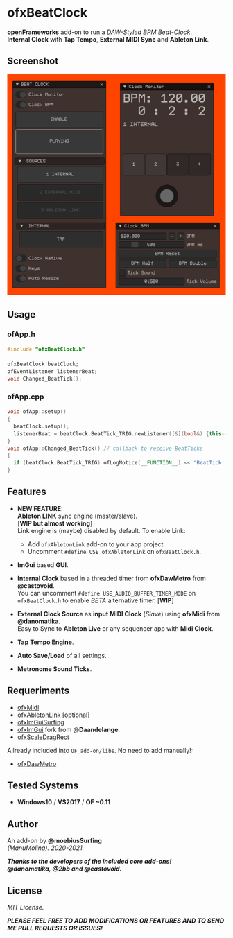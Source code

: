 # ofxBeatClock

**openFrameworks** add-on to run a *DAW-Styled BPM Beat-Clock*.  
**Internal Clock** with **Tap Tempo**, **External MIDI Sync** and **Ableton Link**.  

<!-- 
## Screencast

![gif](/readme_images/ofxBeatClock.gif?raw=true "gif") -->

## Screenshot

![image](/readme_images/Capture1.PNG?raw=true "image")

<!-- 1 - Internal Clock mode:  
![image](/readme_images/Capture1.PNG?raw=true "image")

2 - External MidiClock mode:  
![image](/readme_images/Capture2.PNG?raw=true "image")

3 - Ableton Link mode:  
![image](/readme_images/Capture3.PNG?raw=true "image") -->


## Usage

### ofApp.h
```cpp
#include "ofxBeatClock.h"

ofxBeatClock beatClock;
ofEventListener listenerBeat;
void Changed_BeatTick();
```

### ofApp.cpp
```cpp
void ofApp::setup()
{
  beatClock.setup();
  listenerBeat = beatClock.BeatTick_TRIG.newListener([&](bool&) {this->Changed_BeatTick(); });
}
void ofApp::Changed_BeatTick() // callback to receive BeatTicks
{
  if (beatClock.BeatTick_TRIG) ofLogNotice(__FUNCTION__) << "BeatTick ! #" << beatClock.Beat_current;
}
```

## Features

* **NEW FEATURE**:  
**Ableton LINK** sync engine (master/slave).  
  [**WIP but almost working**]  
  Link engine is (maybe) disabled by default. To enable Link:
  * Add ```ofxAbletonLink``` add-on to your app project. 
  * Uncomment ```#define USE_ofxAbletonLink``` on ```ofxBeatClock.h```.  

* **ImGui** based **GUI**.  
* **Internal Clock** based in a threaded timer from **ofxDawMetro** from **@castovoid**.  
You can uncomment `#define USE_AUDIO_BUFFER_TIMER_MODE` on `ofxBeatClock.h` to enable *BETA* alternative timer. [**WIP**]
* **External Clock Source** as **input MIDI Clock** (*Slave*) using **ofxMidi** from **@danomatika**.  
Easy to Sync to **Ableton Live** or any sequencer app with **Midi Clock**.
* **Tap Tempo Engine**.
* **Auto Save/Load** of all settings.
* **Metronome Sound Ticks**.

## Requeriments

* [ofxMidi](https://github.com/danomatika/ofxMidi)  
* [ofxAbletonLink](https://github.com/2bbb/ofxAbletonLink) [optional]  
* [ofxImGuiSurfing](https://github.com/moebiussurfing/ofxImGuiSurfing)
* [ofxImGui](https://github.com/Daandelange/ofxImGui/) fork from @**Daandelange**.  
* [ofxScaleDragRect](https://github.com/moebiussurfing/ofxScaleDragRect)  

Allready included into ```OF_add-on/libs```. No need to add manually!:  
* [ofxDawMetro](https://github.com/castovoid/ofxDawMetro)  

## Tested Systems
- **Windows10** / **VS2017** / **OF ~0.11**

## Author
An add-on by **@moebiusSurfing**  
*(ManuMolina). 2020-2021.*

**_Thanks to the developers of the included core add-ons!  
@danomatika, @2bb and @castovoid._**

## License
*MIT License.*

**_PLEASE FEEL FREE TO ADD MODIFICATIONS OR FEATURES AND TO SEND ME PULL REQUESTS OR ISSUES!_**
